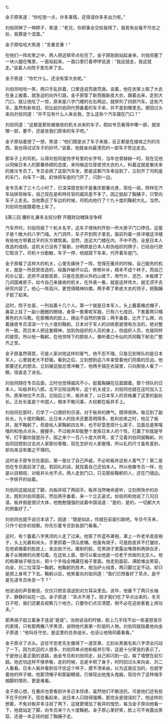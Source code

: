     七 

   金子原笑道：“你吃饱一点，许多事情，还得请你多多出力呢。”

   刘伯同伸了一伸脖子，笑道：“老兄，你把事全交给我得了。我若有丝毫不尽忠之处，我算是个混蛋。”

   金子原哈哈大笑道：“言重言重！”

   在他们一阵欢笑之中，两人把这顿早点吃完了。金子原刚刚站起身来，刘伯同塞了一块火腿在嘴里，一面站起来，一面口里打着啰啰说道：“我这就走，我这就走。”说着人向院子里先奔了去。

   金子原道：“你忙什么，还没有穿大衣呢。”

   刘伯同哈哈一笑，两只手乱拱着，口里连说荒唐荒唐。说着，他在衣架上取了大衣在身上披着，就急迫的向外引路。金子原穿了新西服新皮大衣，跟着出来，走到大门口，就让他吃了一惊，原来是八字门楼的左右两边，就排列了四部汽车。这些汽车，虽然有新有旧，但比起刘伯同代预备着的车子来，并不差到哪里去。便回过头来向刘伯同道：“并不见有什么人来会我，怎么这些个汽车摆在门口？”

   刘伯同道：“这都是那些被接收的机关派来的车子。假如专员看得中哪一部，就坐哪一部，要不，还是坐我们原来的车子吧。”

   金子原站着想了一想，笑道：“他们既是派了车子来接，反正都是在接收之列的东西，我也得试试车子的好坏。”说着，他就亲向最漂亮的一部车子旁边走去。

   那车子上的司机，认得刘伯同是伪字号里的长字号，当年也曾赫赫一时，现在见他以伺候日本人的那番恭顺的态度，来何候这位穿皮领大衣的人，料着这就是重庆来的接汷专员了。专员会挑了这部汽车坐，那是这都汽车幸运到了，立刻开了司机座的车门，向车下一跳，赶快把车座的门开了，闪到一边。

   金专员来了三十几小时了，已深深感觉到不是重庆那番光景，简任一级，照样在汽车站排班候车，自己现在是和特任官的威风差不多了。因之挺起了胸脯子，只管向车子上走去。当他靠近了车边的时候，司机向他行了个九十度的鞠躬大礼。当然，刘伯同也就跟着他上车了。

   §第三回 腰折礼兼多主奴分野 开籍财动魄珠宝争辉

   汽车开时，刘伯同报了个机关名字，这车子很快的开到一所大房子门口停住。这屋子是个敞大的八字门墙。大门洞开，车子开到院子里去，面前列着一排洋楼这洋楼有些地方带着北平的东方建筑美。显然，连这大门楼在内，不中不西，全是日本人改造的成绩。这机关巳没有了匾额，分明原是日本人和伪组织的牌子，已经自行把它取消了。司机十分勤敏，车子一停，他就跳下车来，代开着车座门。

   金子原看了这样大的机关，心里先痛快了一阵，觉得茌重庆的时候，自己服务的机关，就是一所民房改造的，经轰炸破坏以后，修修补补，根本不成个样子。而自己的办公室，还挤不进那民房，只是在民房以外的山坡下，用竹片、泥巴、木板撑了几间国难房子。如今自己来接收的机关，在外表一看，就是这样伟大，就无须乎去研究内容了。他心一阵高兴，更觉得精神抖擞。两手牵了牵皮大衣的领子，把胸脯子挺了起来。

   这时，院子左首，一列站着十几个人。第一个就是日本军人，头上戴着桶式帽子，鼻梁上挂了一副小圈圈的眼镜，身穿一套黄呢军服，已有六七成旧，下套着两只橘黄色的大马靴。在那横肉的脸上，拥出不自然的笑容；两手垂着，比齐了么襟，向着接收专员深深一个九十度的鞠躬。日本对于军人的训练那是很有办法的，绝对整齐一致。而日本人把这套精神，加到伪组织的人员的身上，伪组织人员，也就同样的接受。所以他一鞠躬，在他领导下的那些人，像听着口令似的共同鞠下躬去广整齐之至。

   金子原虽然得意，可是人家对他这样的客气，他不忍不理。只是见到带队的是日本军人，心里就老大不舒服。看到之后，立刻想到这八年来受着他们同类的压迫。他那要还礼的想法，立刻被这股忿恨冲散了。他两手插在衣袋里，只向那些人看了一眼，径直走了进去。

   刘伯同随在专员后面，立时也觉得威风不小，挺着胸脯在后面跟着。那个领队的日本人，叫板井利八郎。北平沦陷没两年，这个机关成立，刘伯同也就在这时加入工作。原来地位不大高，沦陷后三年，板井来了，以日本军人的资格兼了这里的副处长。正处长虽是个中国人，根本不敢问事，大权都在板井手上。

   刘伯同在那时，已学了一口很好的日语，对于板井的脾气，摸得很熟。每见到了副处长，九十度的鞠躬，比日本人的技术还要高明得多。胜利初来之时，他见了板井，就不鞠躬了，但是给人家鞠躬四五年，也不好意思搭什么架子，见面总是笑嘻嘻的和他点点头，握握手。不过板井却能整个发挥日本人的个性，打赢了你就是爷爷，打不臝你就是孙子。因之来个一百八十度大转弯，变了见着刘伯同就鞠躬。刘伯同回想到过去对人家那份尊敬，现在怎好对人家傲慢，所以礼的尺寸虽有差别，却向来没有置之不理的。

   这时金子原专员在面前，第一是壮了自己声威，不必和板井这些人客气了！第二是怕在专员面前泄了底。若回礼的话，就现着自己还怕本人。所以他像专员一样，也是以目相视，对板井头也不点。两人走到门口，只见那些鞠躬的人，还在门墙边。一字排开的站着。

   刘伯同这就站定了脚，向板井招了两招手。板井当然唯命是听，立刻用快步的办法，跑到刘伯同面前，然后两手垂着，来一个立正姿式。如伯同和他说了几句日语，板井倒是很识大体，他勉勉强强的说着中国话道：“是的，是的，一切都大大的预备好了。”

   刘伯同也就不说日本话了。因道：“既是如此，你就在前面引路吧。专员今天来，只作个初步的视察。你先引着专员到各部门看看。”

   这时，有个蓄着八字黑须的人走了过来。他穿了件蓝布罩袍，罩上一件老羊皮皮袍子，头上光着和尚头，手里抓着一顶瓜皮帽。他虽有胡子，可是脸皮并不打皱纹，在他紧绷着的脸皮上，发出些汗光。痩削的脸，在黑胡子里露出嘴唇和两排白牙，鼻子尖微微的向里勾着。在这些上面，很可以看出他是一位老于世故的北京人。他的袍罩袖子相当长，把十个手指全掩藏在袖子里面。他走到面前，满脸堆出笑容，向金、刘二位深深一鞠躬。他鞠躬的技术，相当炉火纯青，两只脚立定不动，却只是把上身弯了下去。鞠躬以后，他笑着向刘伯同道：“我们已预备好了茶点，是不是先请专员休息一下？”

   他说话的声音极低，仅仅只把言语送到对方耳朵里去。说毕，他垂下了两只长袖子，静静的站在一边。金子原道：“茶点不用了。刚才我们吃了早点出来的，冬天日子短，我们还要去视察几个地方。只要你们点交清楚，倒不必在这些客套上用功夫。”

   那黑胡子挺立着身子连说“是是”。当他说话的时候，脸上几乎找不出一些喜怒哀乐的表情，只有那两撇八字黑须，说明他代表某一阶层的人物。刘伯同就指着他向金子原道：“他叫任守忠，是这里的总务组长，也该让他陪同着看看。”

   金子原点了点头。这任守忠老先生像得了一道奖章，立刻长黑眉毛和八字须全闪动了一下。因为欢迎的人很多，刘伯同单点他和板井引导，这是十分荣宠的表示了。于是他让着正面的道路，由金专员和刘伯同走，自己却闪到一边，挨了墙壁在前引路。他还怕这样不够恭敬，走的时候，总是半侧了身子，时时回过头来向金、刘二人看看。日本人板井看到任守忠这个样子，摸不清来由，以为这是应当的，也就学着他的样子做。他那顶帽子和那副眼镜，已够现出他鬼头鬼脑，现往作了这样缩手缩脚的情形，更是难看。

   金子原心想，在重庆也曾看到许多日本俘虏，虽然他们不敢违抗，可是他们还有些不在乎的样子。现在看起来，说日本人只晓得强横，那完全是错误的了。他这样的想着，不免对板井多注视了两下，这就更增加了板井的惶恐，每当金子原向他看一下，他就站定了脚，向专员来个九十度鞠躬。金子原心里好笑，脸上可不肯露出笑容，还逄一本正经的挺了胸脯子走。

